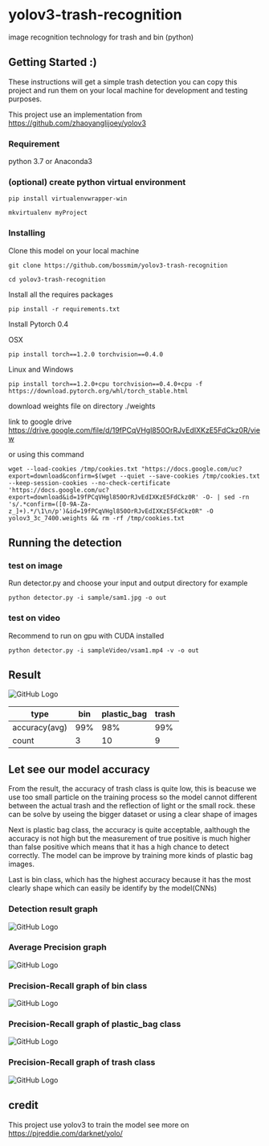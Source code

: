 # yolov3-trash-recognition

 image recognition technology for trash and bin (python) 

## Getting Started :)

These instructions will get a simple trash detection you can copy this project and run them on your local machine for development and testing purposes. 

This project use an implementation from https://github.com/zhaoyanglijoey/yolov3 

### Requirement

python 3.7 or Anaconda3

### (optional) create python virtual environment

```
pip install virtualenvwrapper-win
```
```
mkvirtualenv myProject
```
### Installing

Clone this model on your local machine

```
git clone https://github.com/bossmim/yolov3-trash-recognition
```
```
cd yolov3-trash-recognition
```
Install all the requires packages
```
pip install -r requirements.txt
```
Install Pytorch 0.4

OSX 
```
pip install torch==1.2.0 torchvision==0.4.0
```
Linux and Windows

```
pip install torch==1.2.0+cpu torchvision==0.4.0+cpu -f https://download.pytorch.org/whl/torch_stable.html
```

download weights file on directory ./weights 

link to google drive https://drive.google.com/file/d/19fPCqVHgl850OrRJvEdIXKzE5FdCkz0R/view

or using this command

```
wget --load-cookies /tmp/cookies.txt "https://docs.google.com/uc?export=download&confirm=$(wget --quiet --save-cookies /tmp/cookies.txt --keep-session-cookies --no-check-certificate 'https://docs.google.com/uc?export=download&id=19fPCqVHgl850OrRJvEdIXKzE5FdCkz0R' -O- | sed -rn 's/.*confirm=([0-9A-Za-z_]+).*/\1\n/p')&id=19fPCqVHgl850OrRJvEdIXKzE5FdCkz0R" -O yolov3_3c_7400.weights && rm -rf /tmp/cookies.txt
```

## Running the detection

### test on image

Run detector.py and choose your input and output directory for example

```
python detector.py -i sample/sam1.jpg -o out
```

### test on video

Recommend to run on gpu with CUDA installed

```
python detector.py -i sampleVideo/vsam1.mp4 -v -o out
```

## Result

![GitHub Logo](/demo/sam1.jpg) 

type| bin | plastic_bag | trash
--- | --- | --- | ---
accuracy(avg) | 99% | 98% | 99%
count| 3 | 10 | 9

## Let see our model accuracy 
From the result, the accuracy of trash class is quite low, this is beacuse we use too small particle on the training process so the model cannot different between the actual trash and the reflection of light or the small rock. these can be solve by useing the bigger dataset or using a clear shape of images

Next is plastic bag class, the accuracy is quite acceptable, aalthough the accuracy is not high but the measurement of true positive is much higher than false positive which means that it has a high chance to detect correctly. The model can be improve by training more kinds of plastic bag images.

Last is bin class, which has the highest accuracy because it has the most clearly shape which can easily be identify by the model(CNNs)

### Detection result graph
![GitHub Logo](/error/detection-results-info.png)
### Average Precision graph
![GitHub Logo](/error/mAP.png)
### Precision-Recall graph of bin class
![GitHub Logo](/error/bin.png)
### Precision-Recall graph of plastic_bag class
![GitHub Logo](/error/plastic_bag.png)
### Precision-Recall graph of trash class
![GitHub Logo](/error/trash.png)

## credit

This project use yolov3 to train the model
see more on https://pjreddie.com/darknet/yolo/

